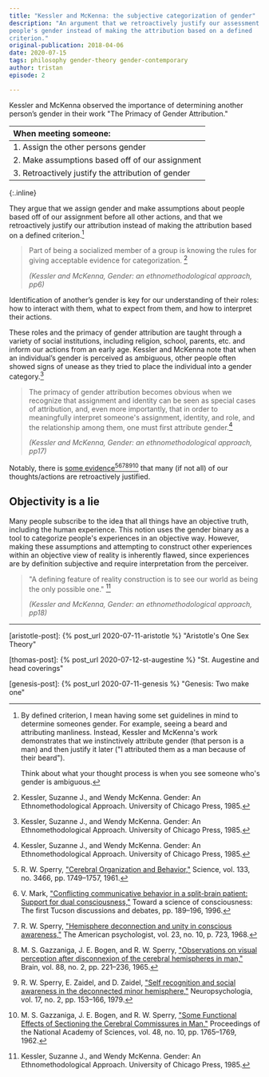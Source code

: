 ```yaml
---
title: "Kessler and McKenna: the subjective categorization of gender"
description: "An argument that we retroactively justify our assessment of
people's gender instead of making the attribution based on a defined
criterion."
original-publication: 2018-04-06
date: 2020-07-15
tags: philosophy gender-theory gender-contemporary
author: tristan
episode: 2

---
```


Kessler and McKenna observed the importance of determining another person’s
gender in their work "The Primacy of Gender Attribution."

| When meeting someone: |
| :-- |
| 1. Assign the other persons gender |
| 2. Make assumptions based off of our assignment |
| 3. Retroactively justify the attribution of gender |
{:.inline}

They argue that we assign gender and make assumptions about people based off of
our assignment before all other actions, and that we retroactively justify our
attribution instead of making the attribution based on a defined
criterion.[^defined-criterion]

[^defined-criterion]: By defined criterion, I mean having some set guidelines
    in mind to determine someones gender. For example, seeing a beard and
    attributing manliness. Instead, Kessler and McKenna's work demonstrates 
    that we instinctively attribute gender (that person is a man) and then
    justify it later ("I attributed them as a man because of their beard").

    Think about what your thought process is when you see someone who's gender
    is ambiguous.

> Part of being a socialized member of a group is knowing the rules for giving
> acceptable evidence for categorization. [^gender]
>
> *(Kessler and McKenna, Gender: an ethnomethodological approach, pp6)*

Identification of another’s gender is key for our understanding of their roles:
how to interact with them, what to expect from them, and how to interpret their
actions.

These roles and the primacy of gender attribution are taught through a
variety of social institutions, including religion, school, parents, etc. and
inform our actions from an early age. Kessler and McKenna note that when an
individual’s gender is perceived as ambiguous, other people often showed signs
of unease as they tried to place the individual into a gender
category.[^gender]

> The primacy of gender attribution becomes obvious when we recognize that
> assignment and identity can be seen as special cases of attribution, and,
> even more importantly, that in order to meaningfully interpret someone's
> assignment, identity, and role, and the relationship among them, one must
> first attribute gender.[^gender]
>
> *(Kessler and McKenna, Gender: an ethnomethodological approach, pp17)*

Notably, there is [some evidence][cgp-video][^1][^2][^3][^4][^5][^6] that many
(if not all) of our thoughts/actions are retroactively justified.

[cgp-video]: [https://www.youtube.com/watch?v=wfYbgdo8e-8]

## Objectivity is a lie 

Many people subscribe to the idea that all things have an objective truth,
including the human experience. This notion uses the gender binary as a tool to
categorize people's experiences in an objective way. However, making these
assumptions and attempting to construct other experiences within an objective
view of reality is inherently flawed, since experiences are by definition
subjective and require interpretation from the perceiver.

> "A defining feature of reality construction is to see our world as being the
>  only possible one." [^gender]
>
> *(Kessler and McKenna, Gender: an ethnomethodological approach, pp18)*

--- 

[gender-history]: /projects/gender-history.html
    "Gender history project"

[aristotle-post]: {% post_url 2020-07-11-aristotle %} 
    "Aristotle's One Sex Theory"

[thomas-post]: {% post_url 2020-07-12-st-augestine %} 
    "St. Augestine and head coverings"

[genesis-post]: {% post_url 2020-07-11-genesis %} 
    "Genesis: Two make one"

[webster-hegemony]: https://www.merriam-webster.com/dictionary/hegemony
    "Merriam-Webster: Hegemony"

[^gender]: Kessler, Suzanne J., and Wendy McKenna. Gender: An Ethnomethodological Approach. University of Chicago Press, 1985.

[^1]: R. W. Sperry, ["Cerebral Organization and Behavior,"][cerebral-organization-and-behavior] Science, vol. 133, no. 3466, pp. 1749–1757, 1961.

[cerebral-organization-and-behavior]: http://people.uncw.edu/puente/sperry/sperrypapers/60s/85-1961.pdf

[^2]: V. Mark, ["Conflicting communicative behavior in a split-brain patient: Support for dual consciousness,"][mark] Toward a science of consciousness: The first Tucson discussions and debates, pp. 189–196, 1996.

[mark]: https://books.google.ca/books?id=86KyIsdi8D8C&lpg=PA189&pg=PA189#v=onepage&q&f=false

[^3]: R. W. Sperry, ["Hemisphere deconnection and unity in conscious awareness,"][conscious-awareness] The American psychologist, vol. 23, no. 10, p. 723, 1968.

[conscious-awareness]: http://www.holah.karoo.net/sperrystudy.htm

[^4]: M. S. Gazzaniga, J. E. Bogen, and R. W. Sperry, ["Observations on visual perception after disconnexion of the cerebral hemispheres in man,"][observations] Brain, vol. 88, no. 2, pp. 221–236, 1965.

[observations]: http://people.uncw.edu/puente/sperry/sperrypapers/60s/111-1965.pdf

[^5]: R. W. Sperry, E. Zaidel, and D. Zaidel, ["Self recognition and social awareness in the deconnected minor hemisphere,"][neuropsychologia] Neuropsychologia, vol. 17, no. 2, pp. 153–166, 1979.

[neuropsychologia]: http://people.uncw.edu/puente/sperry/sperrypapers/70s/210-1979.pdf

[^6]: M. S. Gazzaniga, J. E. Bogen, and R. W. Sperry, ["Some Functional Effects of Sectioning the Cerebral Commissures in Man,"][functional-effects] Proceedings of the National Academy of Sciences, vol. 48, no. 10, pp. 1765–1769, 1962.

[functional-effects]: http://people.uncw.edu/puente/sperry/sperrypapers/60s/91-1962.pdf
